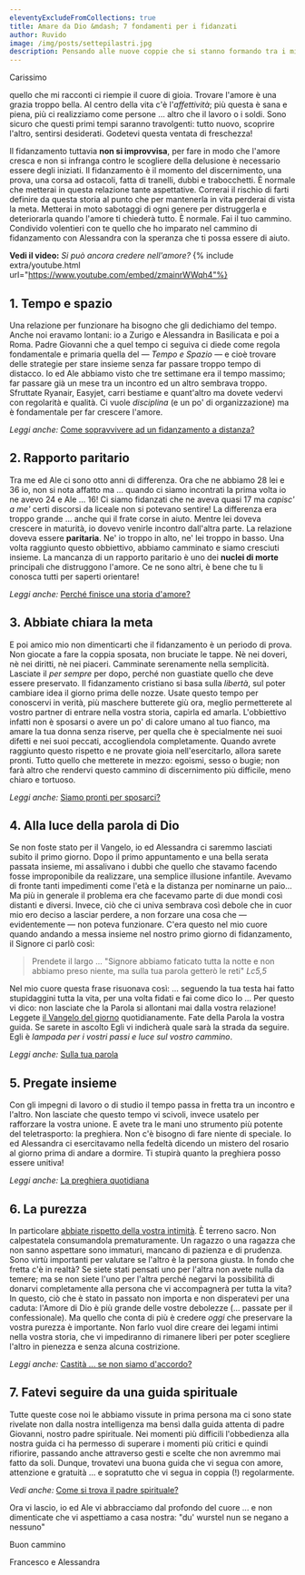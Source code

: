 ```yaml
---
eleventyExcludeFromCollections: true
title: Amare da Dio &mdash; 7 fondamenti per i fidanzati
author: Ruvido
image: /img/posts/settepilastri.jpg
description: Pensando alle nuove coppie che si stanno formando tra i miei amici e confrontandomi con loro, mi sono rivenuti in mente tutti i dubbi e le speranze di quei giorni quando la nostra storia d'amore è iniziata. Per questo motivo ho deciso di scrivere questa lettera aperta rivolta a chi sta iniziando un cammino di fidanzamento, nella speranza che l'amore possa fiorire in pienezza. Sono 7 fondamenti, 7 punti di partenza, per permettere all'amore di crescere. 
---
```


Carissimo

quello che mi racconti ci riempie il cuore di gioia. Trovare l'amore è una grazia troppo bella. Al centro della vita c'è l'*affettività*; più questa è sana e piena, più ci realizziamo come persone ... altro che il lavoro o i soldi.  Sono sicuro che questi primi tempi saranno travolgenti: tutto nuovo, scoprire l'altro, sentirsi desiderati. Godetevi questa ventata di freschezza!

Il fidanzamento tuttavia **non si improvvisa**, per fare in modo che l'amore cresca e non si infranga contro le scogliere della delusione è necessario essere degli iniziati. Il fidanzamento è il momento del discernimento, una prova, una corsa ad ostacoli, fatta di tranelli, dubbi e trabocchetti. È normale che metterai in questa relazione tante aspettative. Correrai il rischio di farti definire da questa storia al punto che per mantenerla in vita perderai di vista la meta. Metterai in moto sabotaggi di ogni genere per distruggerla e deteriorarla quando l'amore ti chiederà tutto. È normale. Fai il tuo cammino. Condivido volentieri con te quello che ho imparato nel cammino di fidanzamento con Alessandra con la speranza che ti possa essere di aiuto. 

**Vedi il video:** *Si può ancora credere nell'amore?*
{% include extra/youtube.html url="https://www.youtube.com/embed/zmainrWWqh4"%}

## 1. Tempo e spazio

Una relazione per funzionare ha bisogno che gli dedichiamo del tempo. Anche noi eravamo lontani: io a Zurigo e Alessandra in Basilicata e poi a Roma. Padre Giovanni che a quel tempo ci seguiva ci diede come regola fondamentale e primaria quella del &mdash; *Tempo e Spazio* &mdash; e cioè trovare delle strategie per stare insieme senza far passare troppo tempo di distacco. Io ed Ale abbiamo visto che tre settimane era il tempo massimo; far passare già un mese tra un incontro ed un altro sembrava troppo. Sfruttate Ryanair, Easyjet, carri bestiame e quant'altro ma dovete vedervi con regolarità e qualità. Ci vuole *disciplina* (e un po' di organizzazione) ma è fondamentale per far crescere l'amore.

*Leggi anche:* [Come sopravvivere ad un fidanzamento a distanza?](http://5p2p.it/2015/05/06/come-sopravvivere-ad-un-fidanzamento-a-distanza.html)


## 2. Rapporto paritario

Tra me ed Ale ci sono otto anni di differenza. Ora che ne abbiamo 28 lei e 36 io, non si nota affatto ma ... quando ci siamo incontrati la prima volta io ne avevo 24 e Ale ... 16! Ci siamo fidanzati che ne aveva quasi 17 ma *capisc' a me'* certi discorsi da liceale non si potevano sentire! La differenza era troppo grande ... anche qui il frate corse in aiuto. Mentre lei doveva crescere in maturità, io dovevo venirle incontro dall'altra parte. La relazione doveva essere **paritaria**. Ne' io troppo in alto, ne' lei troppo in basso. Una volta raggiunto questo obbiettivo, abbiamo camminato e siamo cresciuti insieme. La mancanza di un rapporto paritario è uno dei **nuclei di morte** principali che distruggono l'amore. Ce ne sono altri, è bene che tu li conosca tutti per saperti orientare!

*Leggi anche:* [Perché finisce una storia d'amore?](http://5p2p.it/perche-finisce-una-storia-damore)


## 3. Abbiate chiara la meta

E poi amico mio non dimenticarti che il fidanzamento è un periodo di prova. Non giocate a fare la coppia sposata, non bruciate le tappe. Nè nei doveri, nè nei diritti, nè nei piaceri. Camminate serenamente nella semplicità. Lasciate il *per sempre* per dopo, perché non guastiate quello che deve essere preservato. Il fidanzamento cristiano si basa sulla *libertà*, sul poter cambiare idea il giorno prima delle nozze. Usate questo tempo per conoscervi in verità, più maschere butterete giù ora, meglio permetterete al vostro partner di entrare nella vostra storia, capirla ed amarla. L'obbiettivo infatti non è sposarsi o avere un po' di calore umano al tuo fianco, ma amare la tua donna senza riserve, per quella che è specialmente nei suoi difetti e nei suoi peccati, accogliendola completamente. Quando avrete raggiunto questo rispetto e ne provate gioia nell'esercitarlo, allora sarete pronti. Tutto quello che metterete in mezzo: egoismi, sesso o bugie; non farà altro che rendervi questo cammino di discernimento più difficile, meno chiaro e tortuoso.

*Leggi anche:* [Siamo pronti per sposarci?](http://5p2p.it/2014/12/17/siamo-pronti-per-sposarci.html)


## 4. Alla luce della parola di Dio

Se non foste stato per il Vangelo, io ed Alessandra ci saremmo lasciati subito il primo giorno. Dopo il primo appuntamento e una  bella serata passata insieme, mi assalivano i dubbi che quello che stavamo facendo fosse improponibile da realizzare, una semplice illusione infantile. Avevamo di fronte tanti impedimenti come l'età e la distanza per nominarne un paio... Ma più in generale il problema era che facevamo parte di due mondi così distanti e diversi. Invece, ciò che ci univa sembrava così debole che in cuor mio ero deciso a lasciar perdere, a non forzare una cosa che &mdash; evidentemente  &mdash; non poteva funzionare. C'era questo nel mio cuore quando andando a messa insieme nel nostro primo giorno di fidanzamento, il Signore ci parlò così:

> Prendete il largo ... "Signore abbiamo faticato tutta la notte e non abbiamo preso niente, ma sulla tua parola getterò le reti" <cite>Lc5,5</cite>

Nel mio cuore questa frase risuonava così: ... seguendo la tua testa hai fatto stupidaggini tutta la vita, per una volta fidati e fai come dico Io ... Per questo vi dico: non lasciate che la Parola si allontani mai dalla vostra relazione! Leggete [il Vangelo del giorno](http://vangelodelgiorno.org/M/IT/) quotidianamente. Fate della Parola la vostra guida. Se sarete in ascolto Egli vi indicherà quale sarà la strada da seguire. Egli è *lampada per i vostri passi e luce sul vostro cammino*. 

*Leggi anche:* [Sulla tua parola](http://5p2p.it/2015/02/26/sulla-tua-parola.html)

## 5. Pregate insieme

Con gli impegni di lavoro o di studio il tempo passa in fretta tra un incontro e l'altro. Non lasciate che questo tempo vi scivoli, invece usatelo per rafforzare la vostra unione. E avete tra le mani uno strumento più potente del teletrasporto: la preghiera. Non c'è bisogno di fare niente di speciale. Io ed Alessandra ci esercitavamo nella fedeltà dicendo un mistero del rosario al giorno prima di andare a dormire. Ti stupirà quanto la preghiera posso essere unitiva!

*Leggi anche:* [La preghiera quotidiana](http://5p2p.it/2015/08/07/La-preghiera-quotidiana.html)


## 6. La purezza

In particolare [abbiate rispetto della vostra intimità](http://5p2p.it/2013/05/10/castita-liberta.html). È terreno sacro. Non calpestatela consumandola prematuramente. Un ragazzo o una ragazza che non sanno aspettare sono immaturi, mancano di pazienza e di prudenza. Sono virtù importanti per valutare se l'altro è la persona giusta. In fondo che fretta c'è in realtà? Se siete stati pensati uno per l'altra non avete nulla da temere; ma se non siete l'uno per l'altra perché negarvi la possibilità di donarvi completamente alla persona che vi accompagnerà per tutta la vita? In questo, ciò che è stato in passato non importa e non disperatevi per una caduta: l'Amore di Dio è più grande delle vostre debolezze (... passate per il confessionale). Ma quello che conta di più è credere *oggi* che preservare la vostra purezza è importante. Non farlo vuol dire creare dei legami intimi nella vostra storia, che vi impediranno di rimanere liberi per poter scegliere l'altro in pienezza e senza alcuna costrizione.

*Leggi anche:* [Castità ... se non siamo d'accordo?](http://5p2p.it/castita-e-se-non-siamo-d-accordo)

## 7. Fatevi seguire da una guida spirituale

Tutte queste cose noi le abbiamo vissute in prima persona ma ci sono state rivelate non dalla nostra intelligenza ma bensì dalla guida attenta di padre Giovanni, nostro padre spirituale. Nei momenti più difficili l'obbedienza alla nostra guida ci ha permesso di superare i momenti più critici e quindi rifiorire, passando anche attraverso gesti e scelte che non avremmo mai fatto da soli. Dunque, trovatevi una buona guida che vi segua con amore, attenzione e gratuità ... e sopratutto che vi segua in coppia (!) regolarmente.

*Vedi anche:* [Come si trova il padre spirituale?](https://www.youtube.com/watch?v=pndhfnP7Rcc)

Ora vi lascio, io ed Ale vi abbracciamo dal profondo del cuore ... e non dimenticate che vi aspettiamo a casa nostra: "du' wurstel nun se negano a nessuno"

Buon cammino 

Francesco e Alessandra

<!-- [^1]: Padre Giovanni al corso fidanzati, vedi la storia di *Tobia* (Tb 5-8). -->


<!-- 
## Continua a leggere:

- [Castità è libertà, altro che tabù](http://5p2p.it/2013/05/10/castita-liberta.html)
- [Fidanzati senza frontiere](http://5p2p.it/2013/06/19/fidanzati-senza-frontiere.html)
- [Mio marito come dono di DIO](http://5p2p.it/2013/05/19/mio-marito-dono-di-dio.html)
 -->
